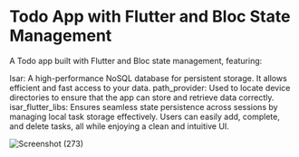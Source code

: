 # Todo App with Flutter and Bloc State Management
A Todo app built with Flutter and Bloc state management, featuring:

Isar: A high-performance NoSQL database for persistent storage. It allows efficient and fast access to your data.
path_provider: Used to locate device directories to ensure that the app can store and retrieve data correctly.
isar_flutter_libs: Ensures seamless state persistence across sessions by managing local task storage effectively.
Users can easily add, complete, and delete tasks, all while enjoying a clean and intuitive UI.



![Screenshot (273)](https://github.com/user-attachments/assets/4ffc5f7d-6b52-4248-91f2-4a3096f6b8b6)
